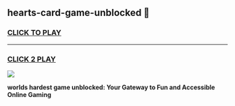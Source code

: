 
## hearts-card-game-unblocked 👋
<h3>
<a href="https://premium.freeplayer.one?title=hearts-card-game-unblocked&ref=14F">CLICK TO PLAY</a></h3>
<hr>

<h3>
<a href="https://premium.freeplayer.one?title=hearts-card-game-unblocked&ref=14F">CLICK 2 PLAY</a>
  
</h3>

<a href="https://premium.freeplayer.one?title=hearts-card-game-unblocked&ref=12F/"><img src="https://clearcache.store/games.png"></a>


**worlds hardest game unblocked: Your Gateway to Fun and Accessible Online Gaming**
